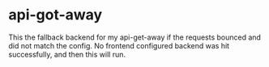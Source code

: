 # api-got-away
This the fallback backend for my api-get-away if the requests bounced and did not match the config. No frontend configured backend was hit successfully, and then this will run. 
